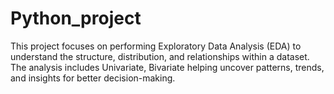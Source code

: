 # Python_project
This project focuses on performing Exploratory Data Analysis (EDA) to understand the structure, distribution, and relationships within a dataset. The analysis includes Univariate, Bivariate helping uncover patterns, trends, and insights for better decision-making.
